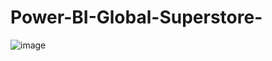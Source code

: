 # Power-BI-Global-Superstore-


![image](https://user-images.githubusercontent.com/125663649/229812127-9ce617c5-bbbd-495d-911e-f2adfc4a1e8b.png)
